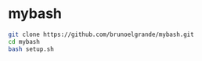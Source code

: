 # mybash

```bash
git clone https://github.com/brunoelgrande/mybash.git
cd mybash
bash setup.sh
```
